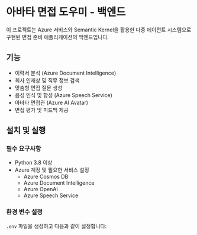 # 아바타 면접 도우미 - 백엔드

이 프로젝트는 Azure 서비스와 Semantic Kernel을 활용한 다중 에이전트 시스템으로 구현된 면접 준비 애플리케이션의 백엔드입니다.

## 기능

- 이력서 분석 (Azure Document Intelligence)
- 회사 인재상 및 직무 정보 검색
- 맞춤형 면접 질문 생성
- 음성 인식 및 합성 (Azure Speech Service)
- 아바타 면접관 (Azure AI Avatar)
- 면접 평가 및 피드백 제공

## 설치 및 실행

### 필수 요구사항

- Python 3.8 이상
- Azure 계정 및 필요한 서비스 설정
  - Azure Cosmos DB
  - Azure Document Intelligence
  - Azure OpenAI
  - Azure Speech Service

### 환경 변수 설정

`.env` 파일을 생성하고 다음과 같이 설정합니다:
